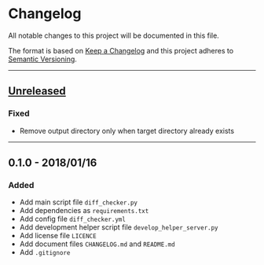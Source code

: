 # Changelog

All notable changes to this project will be documented in this file.

The format is based on [Keep a Changelog] and this project adheres to [Semantic Versioning].

[Keep a Changelog]: http://keepachangelog.com/en/1.0.0/
[Semantic Versioning]: http://semver.org/spec/v2.0.0.html

---

## [Unreleased]

### Fixed

- Remove output directory only when target directory already exists

[Unreleased]: https://github.com/km45/responce-diff-checker/compare/v0.1.0...HEAD

---

## 0.1.0 - 2018/01/16

### Added

- Add main script file `diff_checker.py`
- Add dependencies as `requirements.txt`
- Add config file `diff_checker.yml`
- Add development helper script file `develop_helper_server.py`
- Add license file `LICENCE`
- Add document files `CHANGELOG.md` and `README.md`
- Add `.gitignore`
